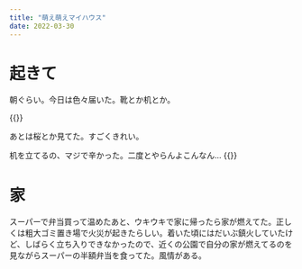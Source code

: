 ```yaml
---
title: "萌え萌えマイハウス"
date: 2022-03-30
---
```


# 起きて
朝ぐらい。今日は色々届いた。靴とか机とか。

{{<tweet user="dango_bot" id="1509044735583068167">}}

あとは桜とか見てた。すごくきれい。

机を立てるの、マジで辛かった。二度とやらんよこんなん...
{{<tweet user="dango_bot" id="1509182518071001088">}}

# 家
スーパーで弁当買って温めたあと、ウキウキで家に帰ったら家が燃えてた。正しくは粗大ゴミ置き場で火災が起きたらしい。着いた頃にはだいぶ鎮火していたけど、しばらく立ち入りできなかったので、近くの公園で自分の家が燃えてるのを見ながらスーパーの半額弁当を食ってた。風情がある。